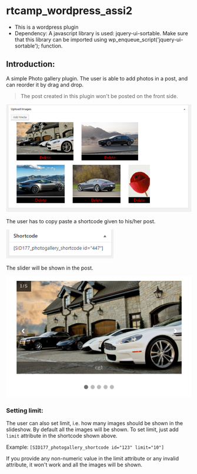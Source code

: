# rtcamp_wordpress_assi2

- This is a wordpress plugin
- Dependency: A javascript library is used: jquery-ui-sortable.
  Make sure that this library can be imported using wp_enqueue_script('jquery-ui-sortable'); function.

## Introduction:

A simple Photo gallery plugin.
The user is able to add photos in a post, and can reorder it by drag and drop.

> The post created in this plugin won't be posted on the front side.


![Checkbox](https://github.com/SID177/uploaded_images/blob/master/Capture3.PNG?raw=true)

The user has to copy paste a shortcode given to his/her post.

![Checkbox](https://github.com/SID177/uploaded_images/blob/master/Capture4.PNG?raw=true)

The slider will be shown in the post.

![Checkbox](https://github.com/SID177/uploaded_images/blob/master/Capture5.PNG?raw=true)



### Setting limit:

The user can also set limit, i.e. how many images should be shown in the slideshow.
By default all the images will be shown.
To set limit, just add `limit` attribute in the shortcode shown above.

Example:
  `[SID177_photogallery_shortcode id="123" limit="10"]`
 
If you provide any non-numeric value in the limit attribute or any invalid attribute, it won't work and all the images will be shown.
